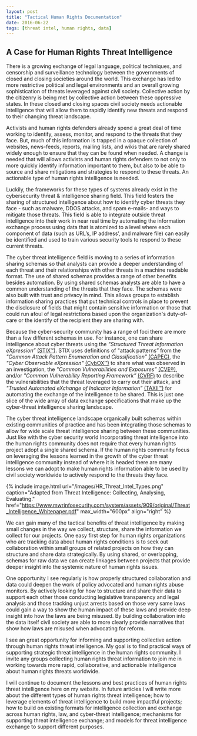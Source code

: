 ```yaml
---
layout: post
title: "Tactical Human Rights Documentation"
date: 2016-06-22
tags: [threat intel, human rights, data]
---
```


## A Case for Human Rights Threat Intelligence

There is a growing exchange of legal language, political techniques, and censorship and surveillance technology between the governments of closed and closing societies around the world. This exchange has led to more restrictive political and legal environments and an overall growing sophistication of threats leveraged against civil society. Collective action by the citizenry is being met by collective action between these oppressive states. In these closed and closing spaces civil society needs actionable intelligence that will allow them to rapidly identify new threats and respond to their changing threat landscape.

Activists and human rights defenders already spend a great deal of time working to identify, assess, monitor, and respond to the threats that they face. But, much of this information is trapped in a opaque collection of websites, news-feeds, reports, mailing lists, and wikis that are rarely shared widely enough to ensure that they can be found when needed. A change is needed that will allows activists and human rights defenders to not only to more quickly identify information important to them, but also to be able to source and share mitigations and strategies to respond to these threats.  An actionable type of human rights intelligence is needed.

Luckily, the frameworks for these types of systems already exist in the cybersecurity threat & intelligence sharing field. This field fosters the sharing of structured intelligence about how to identify cyber threats they face - such as malware, DDOS attacks, and spam e-mails- and ways to mitigate those threats. This field is able to integrate outside threat intelligence into their work in near real time by automating the information exchange process using data that is atomized to a level where each component of data (such as URL’s, IP address’, and malware file) can easily be identified and used to train various security tools to respond to these current threats.

The cyber threat intelligence field is moving to a series of information sharing schemas so that analysts can provide a deeper understanding of each threat and their relationships with other threats in a machine readable format. The use of shared schemas provides a range of other benefits besides automation. By using shared schemas analysts are able to have a common understanding of the threats that they face. The schemas were also built with trust and privacy in mind. This allows groups to establish information sharing practices that put technical controls in place to prevent the disclosure of fields that might contain sensitive information or those that could run afoul of legal restrictions based upon the organization's duty-of-care or the identify of the recipient they are sharing with.

Because the cyber-security community has a range of foci there are more than a few different schemas in use. For instance, one can share intelligence about cyber threats using the *"Structured Threat Information eXpression”* [(STIX™)](https://stixproject.github.io/). STIX uses definitions of "attack patterns” from the *"Common Attack Pattern Enumeration and Classification”* [(CAPEC)](https://capec.mitre.org/), the *"Cyber Observable eXpression"* [(CybOX™)](https://cyboxproject.github.io/) to share what was observed in an investigation, the *"Common Vulnerabilities and Exposures”* [(CVE®)](https://cve.mitre.org/), and/or *"Common Vulnerability Reporting Framework”* [(CVRF)](http://cvrf.github.io/) to describe the vulnerabilities that the threat leveraged to carry out their attack, and *"Trusted Automated eXchange of Indicator Information”* [(TAXII™)](https://taxiiproject.github.io/) for automating the exchange of the intelligence to be shared. This is just one slice of the wide array of data exchange specifications that make up the cyber-threat intelligence sharing landscape.

The cyber threat intelligence landscape organically built schemas within existing communities of practice and has been integrating those schemas to allow for wide scale threat intelligence sharing between these communities. Just like with the cyber security world Incorporating threat intelligence into the human rights community does not require that every human rights project adopt a single shared schema. If the human rights community focus on leveraging the lessons learned in the growth of the cyber threat intelligence community instead of where it is headed there are many lessons we can adopt to make human rights information able to be used by civil society worldwide to actively respond to the threats they face.

{% include image.html url="/images/HR_Threat_Intel_Types.png" caption="Adapted from Threat Intelligence: Collecting, Analysing, Evaluating." href="https://www.mwrinfosecurity.com/system/assets/909/original/Threat_Intelligence_Whitepaper.pdf" max_width="600px" align="right" %}

We can gain many of the tactical benefits of threat intelligence by making small changes in the way we collect, structure, share the information we collect for our projects. One easy first step for human rights organizations who are tracking data about human rights conditions is to seek out collaboration within small groups of related projects on how they can structure and share data strategically. By using shared, or overlapping, schemas for raw data we can create linkages between projects that provide deeper insight into the systemic nature of human rights issues.

One opportunity I see regularly is how properly structured collaboration and data could deepen the work of policy advocated and human rights abuse monitors. By actively looking for how to structure and share their data to support each other those conducting legislative transparency and legal analysis and those tracking unjust arrests based on those very same laws could gain a way to show the human impact of these laws and provide deep insight into how the laws are being misused. By building collaboration into the data itself civil society are able to more clearly provide narratives that show how laws are misused when advocating for reform.

I see an great opportunity for informing and supporting collective action through human rights threat intelligence. My goal is to find practical ways of supporting strategic threat intelligence in the human rights community. I invite any groups collecting human rights threat information to join me in working towards more rapid, collaborative, and actionable intelligence about human rights threats worldwide.

I will continue to document the lessons and best practices of human rights threat intelligence here on my website. In future articles I will write more about the different types of human rights threat intelligence; how to leverage elements of threat intelligence to build more impactful projects; how to build on existing formats for intelligence collection and exchange across human rights, law, and cyber-threat intelligence; mechanisms for supporting threat intelligence exchange; and models for threat intelligence exchange to support different purposes.
